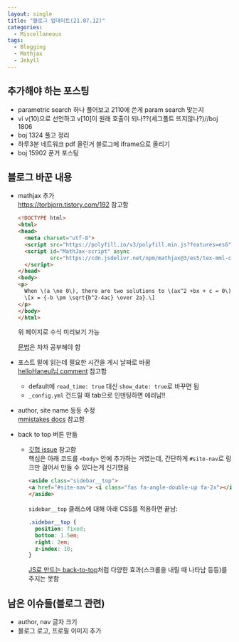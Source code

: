 ```yaml
---
layout: single
title: "블로그 업데이트(21.07.12)"
categories:
  - Miscellaneous
tags:
  - Blogging
  - Mathjax
  - Jekyll
---
```


## 추가해야 하는 포스팅
- parametric search 하나 풀어보고 2110에 쓴게 param search 맞는지  
- vi v(10)으로 선언하고 v[10]이 원래 호출이 되나??(세그폴트 뜨지않나?)//boj 1806
- boj 1324 풀고 정리
- 하루3분 네트워크 pdf 올린거 블로그에 iframe으로 올리기
- boj 15902 푼거 포스팅

## 블로그 바꾼 내용
- mathjax 추가  
	<a href="https://torbjorn.tistory.com/192" target="_blank">https://torbjorn.tistory.com/192</a> 참고함
	
	```html
	<!DOCTYPE html>
	<html>
	<head>
	  <meta charset="utf-8">
	  <script src="https://polyfill.io/v3/polyfill.min.js?features=es6"></script>
	  <script id="MathJax-script" async
			  src="https://cdn.jsdelivr.net/npm/mathjax@3/es5/tex-mml-chtml.js">
	  </script>
	</head>
	<body>
	<p>
	  When \(a \ne 0\), there are two solutions to \(ax^2 +bx + c = 0\) and they are
	  \[x = {-b \pm \sqrt{b^2-4ac} \over 2a}.\]
	</p>
	</body>
	</html>
	```
	위 페이지로 수식 미리보기 가능

	<a href="https://en.wikibooks.org/wiki/LaTeX/Mathematics" target="_blank">문법</a>은 차차 공부해야 함
- 포스트 밑에 읽는데 필요한 시간을 게시 날짜로 바꿈  
	<a href="https://github.com/devinlife/devinlife.github.io/commit/c6a8fe5a2f2a6f208b4ad90528074842e5c3ee66#commitcomment-50500658" target="_blank">helloHaneul님 comment</a> 참고함
	- default에 `read_time: true` 대신 `show_date: true`로 바꾸면 됨
	- `_config.yml` 건드릴 때 tab으로 인덴팅하면 에러남!!
- author, site name 등등 수정  
	<a href="https://mmistakes.github.io/minimal-mistakes/docs/configuration/" target="_blank">mmistakes docs</a> 참고함
- back to top 버튼 만듦
	- <a href="https://github.com/mmistakes/minimal-mistakes/issues/1731" target="_blank">깃헙 issue</a> 참고함  
		핵심은 아래 코드를 `<body>` 안에 추가하는 거였는데, 간단하게 `#site-nav`로 링크만 걸어서 만들 수 있다는게 신기했음  
		```html
		<aside class="sidebar__top">
		<a href="#site-nav"> <i class="fas fa-angle-double-up fa-2x"></i></a>
		</aside>
		```
		`sidebar__top` 클래스에 대해 아래 CSS를 적용하면 끝남:  
		```css
		.sidebar__top {
		  position: fixed;
		  bottom: 1.5em;
		  right: 2em;
		  z-index: 10;
		}
		```
		
		<a href="https://github.com/vfeskov/vanilla-back-to-top" target="_blank">JS로 만드는 back-to-top</a>처럼 다양한 효과(스크롤을 내릴 때 나타남 등등)를 주지는 못함
	
## 남은 이슈들(블로그 관련)
- author, nav 글자 크기
- 블로그 로고, 프로필 이미지 추가